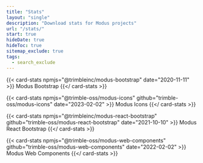 ```yaml
---
title: "Stats"
layout: "single"
description: "Download stats for Modus projects"
url: "/stats/"
start: true
hideDate: true
hideToc: true
sitemap_exclude: true
tags:
  - search_exclude
---
```


<style>
  main a:after {
   content: none !important;
  }
</style>

<div class="row">

{{< card-stats npmjs="@trimbleinc/modus-bootstrap" date="2020-11-11" >}}
Modus Bootstrap
{{</ card-stats >}}

{{< card-stats npmjs="@trimble-oss/modus-icons" github="trimble-oss/modus-icons" date="2023-02-02" >}}
Modus Icons
{{</ card-stats >}}

{{< card-stats npmjs="@trimbleinc/modus-react-bootstrap" github="trimble-oss/modus-react-bootstrap" date="2021-10-10" >}}
Modus React Bootstrap
{{</ card-stats >}}

{{< card-stats npmjs="@trimble-oss/modus-web-components" github="trimble-oss/modus-web-components" date="2022-02-02" >}}
Modus Web Components
{{</ card-stats >}}

</div>

<style data-pagefind-ignore>
a[href^="https://github.com"]::after {
  display: none !important;
  width: 0 !important;
}
</style>
